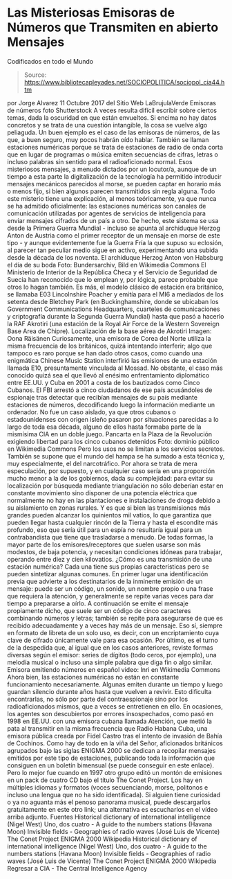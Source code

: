 # Las Misteriosas Emisoras de Números que Transmiten en abierto Mensajes 
Codificados en todo el Mundo

> Source: https://www.bibliotecapleyades.net/SOCIOPOLITICA/sociopol_cia44.htm

por Jorge Alvarez 11 Octubre 2017
del Sitio Web LaBrujulaVerde
Emisoras de números
foto Shutterstock
A veces resulta difícil escribir sobre ciertos temas, dada la oscuridad en que están envueltos.
Si encima no hay datos concretos y se trata de una cuestión intangible, la cosa se vuelve algo peliaguda. Un buen ejemplo es el caso de las emisoras de números, de las que, a buen seguro, muy pocos habrán oído hablar. También se llaman estaciones numéricas porque se trata de estaciones de radio de onda corta que en lugar de programas o música emiten secuencias de cifras, letras o incluso palabras sin sentido para el radioaficionado normal.
Esos misteriosos mensajes, a menudo dictados por un locutor/a, aunque de un tiempo a esta parte la digitalización de la tecnología ha permitido introducir mensajes mecánicos parecidos al morse, se pueden captar en horario más o menos fijo, si bien algunos parecen transmitidos sin regla alguna. Todo este misterio tiene una explicación, al menos teóricamente, ya que nunca se ha admitido oficialmente:
las estaciones numéricas son canales de comunicación utilizadas por agentes de servicios de inteligencia para enviar mensajes cifrados de un país a otro.
De hecho, este sistema se usa desde la Primera Guerra Mundial - incluso se apunta al archiduque Herzog Anton de Austria como el primer receptor de un mensaje en morse de este tipo - y aunque evidentemente fue la Guerra Fría la que supuso su eclosión, al parecer tan peculiar medio sigue en activo, experimentando una subida desde la década de los noventa.
El archiduque Herzog Anton von Habsburg
el día de su boda
Foto: Bundersarchiv, Bild
en Wikimedia Commons
El Ministerio de Interior de la República Checa y el Servicio de Seguridad de Suecia han reconocido que lo emplean y, por lógica, parece probable que otros lo hagan también.
Es más, el modelo clásico de estación era británico, se llamaba E03 Lincolnshire Poacher y emitía para el MI6 a mediados de los setenta desde Bletchey Park (en Buckinghamshire, donde se ubicaban los Government Communications Headquarters, cuarteles de comunicaciones y criptografía durante la Segunda Guerra Mundial) hasta que pasó a hacerlo la RAF Akrotiri (una estación de la Royal Air Force de la Western Sovereign Base Area de Chipre).
Localización de la base aérea de Akrotiri
Imagen: Oona Räisänen
Curiosamente, una emisora de Corea del Norte utiliza la misma frecuencia de los británicos, quizá intentando interferir; algo que tampoco es raro porque se han dado otros casos, como cuando una enigmática Chinese Music Station interfirió las emisiones de una estación llamada E10, presuntamente vinculada al Mossad.
No obstante, el caso más conocido quizá sea el que llevó al enésimo enfrentamiento diplomático entre EE.UU. y Cuba en 2001 a costa de los bautizados como Cinco Cubanos.
El FBI arrestó a cinco ciudadanos de ese país acusándoles de espionaje tras detectar que recibían mensajes de su país mediante estaciones de números, decodificando luego la información mediante un ordenador.
No fue un caso aislado, ya que otros cubanos o estadounidenses con origen isleño pasaron por situaciones parecidas a lo largo de toda esa década, alguno de ellos hasta formaba parte de la mismísima CIA en un doble juego.
Pancarta en la Plaza de la Revolución
exigiendo libertad para los cinco cubanos detenidos
Foto: dominio público en Wikimedia Commons
Pero los usos no se limitan a los servicios secretos. También se supone que el mundo del hampa se ha sumado a esta técnica y, muy especialmente, el del narcotráfico.
Por ahora se trata de mera especulación, por supuesto, y en cualquier caso sería en una proporción mucho menor a la de los gobiernos, dada su complejidad:
para evitar su localización por búsqueda mediante triangulación no sólo deberían estar en constante movimiento sino disponer de una potencia eléctrica que normalmente no hay en las plantaciones e instalaciones de droga debido a su aislamiento en zonas rurales.
Y es que si bien las transmisiones más grandes pueden alcanzar los quinientos mil vatios, lo que garantiza que pueden llegar hasta cualquier rincón de la Tierra y hasta el escondite más profundo, eso que sería útil para un espía no resultaría igual para un contrabandista que tiene que trasladarse a menudo.
De todas formas, la mayor parte de los emisores/receptores que suelen usarse son más modestos, de baja potencia, y necesitan condiciones idóneas para trabajar, operando entre diez y cien kilovatios. ¿Cómo es una transmisión de una estación numérica? Cada una tiene sus propias características pero se pueden sintetizar algunas comunes.
En primer lugar una identificación previa que advierte a los destinatarios de la inminente emisión de un mensaje:
puede ser un código, un sonido, un nombre propio o una frase que requiera la atención, y generalmente se repite varias veces para dar tiempo a prepararse a oírlo.
A continuación se emite el mensaje propiamente dicho, que suele ser un código de cinco caracteres combinando números y letras; también se repite para asegurarse de que es recibido adecuadamente y a veces hay más de un mensaje.
Eso sí, siempre en formato de libreta de un solo uso, es decir, con un encriptamiento cuya clave de cifrado únicamente vale para esa ocasión.
Por último, es el turno de la despedida que, al igual que en los casos anteriores, reviste formas diversas según el emisor:
series de dígitos (todo ceros, por ejemplo), una melodía musical o incluso una simple palabra que diga fin o algo similar.
Emisora emitiendo números en español
video: Inri en Wikimedia Commons
Ahora bien, las estaciones numéricas no están en constante funcionamiento necesariamente.
Algunas emiten durante un tiempo y luego guardan silencio durante años hasta que vuelven a revivir. Esto dificulta encontrarlas, no sólo por parte del contraespionaje sino por los radioaficionados mismos, que a veces se entretienen en ello.
En ocasiones, los agentes son descubiertos por errores insospechados, como pasó en 1998 en EE.UU. con una emisora cubana llamada Atención, que metió la pata al transmitir en la misma frecuencia que Radio Habana Cuba, una emisora pública creada por Fidel Castro tras el intento de invasión de Bahía de Cochinos. Como hay de todo en la viña del Señor, aficionados británicos agrupados bajo las siglas ENIGMA 2000 se dedican a recopilar mensajes emitidos por este tipo de estaciones, publicando toda la información que consiguen en un boletín bimensual (se puede conseguir en este enlace).
Pero lo mejor fue cuando en 1997 otro grupo editó un montón de emisiones en un pack de cuatro CD bajo el título The Conet Project.
Los hay en múltiples idiomas y formatos (voces secuenciando, morse, politonos e incluso una lengua que no ha sido identificada).
Si alguien tiene curiosidad o ya no aguanta más el penoso panorama musical, puede descargarlos gratuitamente en este otro link; una alternativa es escucharlos en el vídeo arriba adjunto.
Fuentes
Historical dictionary of international intelligence (Nigel West) Uno, dos cuatro - A guide to the numbers stations (Havana Moon) Invisible fields - Geographies of radio waves (José Luis de Vicente) The Conet Project ENIGMA 2000 Wikipedia
Historical dictionary of international intelligence (Nigel West)
Uno, dos cuatro - A guide to the numbers stations (Havana Moon)
Invisible fields - Geographies of radio waves (José Luis de Vicente)
The Conet Project
ENIGMA 2000
Wikipedia
Regresar a CIA - The Central Intelligence Agency
